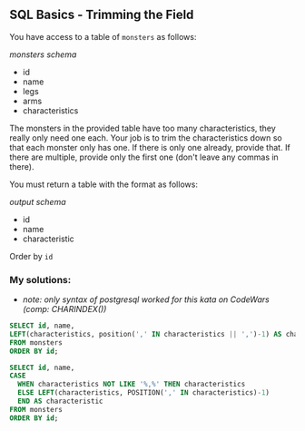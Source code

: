 ## SQL Basics - Trimming the Field

You have access to a table of `monsters` as follows:


*monsters schema*

* id
* name
* legs
* arms
* characteristics

The monsters in the provided table have too many characteristics, they really only need one each. Your job is to trim the characteristics down so that each monster only has one. If there is only one already, provide that. If there are multiple, provide only the first one (don't leave any commas in there).


You must return a table with the format as follows:


*output schema*

* id
* name
* characteristic

Order by `id`

### **My solutions:**
* *note: only syntax of postgresql worked for this kata on CodeWars (comp: CHARINDEX())*

```sql
SELECT id, name, 
LEFT(characteristics, position(',' IN characteristics || ',')-1) AS characteristic     
FROM monsters 
ORDER BY id;
```

```sql
SELECT id, name,
CASE
  WHEN characteristics NOT LIKE '%,%' THEN characteristics
  ELSE LEFT(characteristics, POSITION(',' IN characteristics)-1) 
  END AS characteristic
FROM monsters 
ORDER BY id;
```


